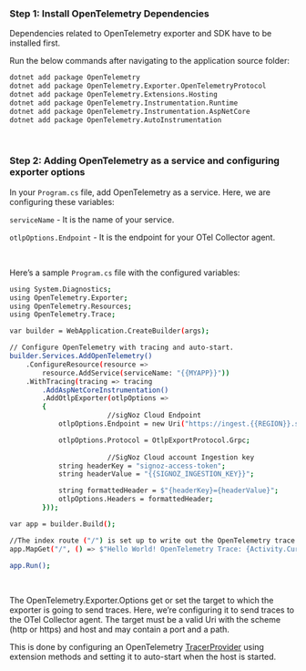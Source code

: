 
### Step 1: Install OpenTelemetry Dependencies
Dependencies related to OpenTelemetry exporter and SDK have to be installed first.

Run the below commands after navigating to the application source folder:
```bash
dotnet add package OpenTelemetry
dotnet add package OpenTelemetry.Exporter.OpenTelemetryProtocol 
dotnet add package OpenTelemetry.Extensions.Hosting
dotnet add package OpenTelemetry.Instrumentation.Runtime
dotnet add package OpenTelemetry.Instrumentation.AspNetCore 
dotnet add package OpenTelemetry.AutoInstrumentation
```

&nbsp;

### Step 2:  Adding OpenTelemetry as a service and configuring exporter options

In your `Program.cs` file, add OpenTelemetry as a service. Here, we are configuring these variables:

`serviceName` - It is the name of your service.

`otlpOptions.Endpoint` - It is the endpoint for your OTel Collector agent.

&nbsp;

Here’s a sample `Program.cs` file with the configured variables:

```bash
using System.Diagnostics;
using OpenTelemetry.Exporter;
using OpenTelemetry.Resources;
using OpenTelemetry.Trace;

var builder = WebApplication.CreateBuilder(args);

// Configure OpenTelemetry with tracing and auto-start.
builder.Services.AddOpenTelemetry()
    .ConfigureResource(resource => 
        resource.AddService(serviceName: "{{MYAPP}}"))
    .WithTracing(tracing => tracing
        .AddAspNetCoreInstrumentation()
        .AddOtlpExporter(otlpOptions =>
        {
                        //sigNoz Cloud Endpoint 
            otlpOptions.Endpoint = new Uri("https://ingest.{{REGION}}.signoz.cloud:443");

            otlpOptions.Protocol = OtlpExportProtocol.Grpc;
                        
                        //SigNoz Cloud account Ingestion key
            string headerKey = "signoz-access-token";
            string headerValue = "{{SIGNOZ_INGESTION_KEY}}";

            string formattedHeader = $"{headerKey}={headerValue}";
            otlpOptions.Headers = formattedHeader;
        }));

var app = builder.Build();

//The index route ("/") is set up to write out the OpenTelemetry trace information on the response:
app.MapGet("/", () => $"Hello World! OpenTelemetry Trace: {Activity.Current?.Id}");

app.Run();
```

&nbsp;


The OpenTelemetry.Exporter.Options get or set the target to which the exporter is going to send traces. Here, we’re configuring it to send traces to the OTel Collector agent. The target must be a valid Uri with the scheme (http or https) and host and may contain a port and a path.

This is done by configuring an OpenTelemetry [TracerProvider](https://github.com/open-telemetry/opentelemetry-dotnet/tree/main/docs/trace/customizing-the-sdk#readme) using extension methods and setting it to auto-start when the host is started.